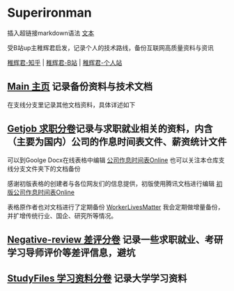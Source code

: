 # Superironman
插入超链接markdown语法 [文本]( url )

受B站up主稚辉君启发，记录个人的技术路线，备份互联网高质量资料与资讯

[稚辉君-知乎](https://www.zhihu.com/people/zhi-hui-64-54) | [稚辉君-B站](https://space.bilibili.com/20259914) | [稚辉君-个人站](http://www.pengzhihui.xyz/)

## [Main 主页](https://github.com/Shadows1997/Superironman) 记录备份资料与技术文档
在支线分支里记录其他文档资料，具体详述如下

## [Getjob 求职分卷](https://github.com/Shadows1997/Superironman/tree/main/Get%20Jobs)记录与求职就业相关的资料，内含（主要为国内）公司的作息时间表文件、薪资统计文件
可以到Goolge Docx在线表格中编辑
[公司作息时间表Online](https://docs.google.com/spreadsheets/d/1xMkpPl7MjmGl1tbUqH8XzJA0qD5B3hvLz7XMNkLT_k4/edit?usp=sharing)
也可以关注本仓库支线分支文件夹下的文档备份

感谢初版表格的创建者与各位网友们的信息提供，初版使用腾讯文档进行编辑
[初版公司作息时间表Online](https://docs.qq.com/sheet/DVmhnRG15TG1Tb2Js?tab=BB08J2)

表格原作者也对文档进行了定期备份
[WorkerLivesMatter](https://github.com/ZhangNanBei/WokerLifeMatters) 我会定期做增量备份，并扩增传统行业、国企、研究所等情况。

## [Negative-review 差评分卷](https://github.com/Shadows1997/Superironman/tree/main/Negative%20Review) 记录一些求职就业、考研学习导师评价等差评信息，避坑

## [StudyFiles 学习资料分卷](https://github.com/Shadows1997/Superironman/tree/main/Study%20Files) 记录大学学习资料
